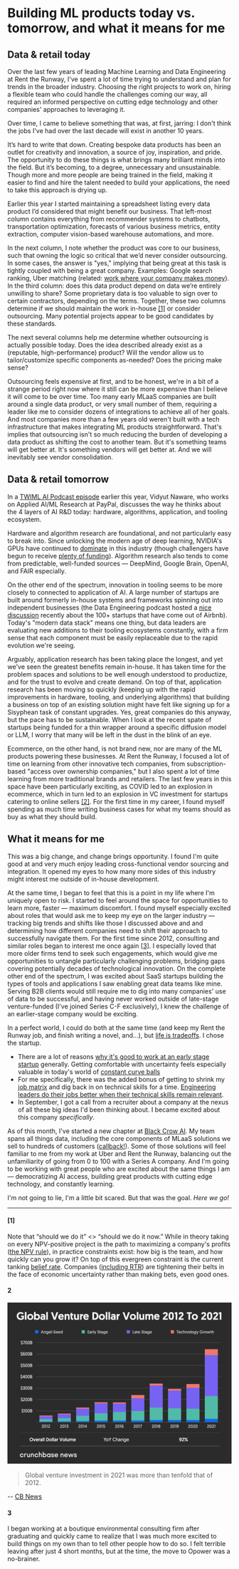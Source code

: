 # Building ML products today vs. tomorrow, and what it means for me

## Data & retail today
Over the last few years of leading Machine Learning and Data Engineering at Rent the Runway, I've spent a lot of time trying to understand and plan for trends in the broader industry. Choosing the right projects to work on, hiring a flexible team who could handle the challenges coming our way, all required an informed perspective on cutting edge technology and other companies' approaches to leveraging it.

Over time, I came to believe something that was, at first, jarring: I don't think the jobs I've had over the last decade will exist in another 10 years.

It’s hard to write that down. Creating bespoke data products has been an outlet for creativity and innovation, a source of joy, inspiration, and pride. The opportunity to do these things is what brings many brilliant minds into the field. But it’s becoming, to a degree, unnecessary and unsustainable. Though more and more people are being trained in the field, making it easier to find and hire the talent needed to build your applications, the need to take this approach is drying up.

Earlier this year I started maintaining a spreadsheet listing every data product I’d considered that might benefit our business. That left-most column contains everything from recommender systems to chatbots, transportation optimization, forecasts of various business metrics, entity extraction, computer vision-based warehouse automations, and more.

In the next column, I note whether the product was core to our business, such that owning the logic so critical that we’d never consider outsourcing. In some cases, the answer is "yes," implying that being great at this task is tightly coupled with being a great company. Examples: Google search ranking, Uber matching (related: [work where your company makes money](../../pages/snippets/where_does_your_company_make_money/)). In the third column: does this data product depend on data we’re entirely unwilling to share? Some proprietary data is too valuable to sign over to certain contractors, depending on the terms. Together, these two columns determine if we should maintain the work in-house [[1]](#1) or consider outsourcing. Many potential projects appear to be good candidates by these standards. 

The next several columns help me determine whether outsourcing is actually possible today. Does the idea described already exist as a (reputable, high-performance) product? Will the vendor allow us to tailor/customize specific components as-needed? Does the pricing make sense?

Outsourcing feels expensive at first, and to be honest, we're in a bit of a strange period right now where it still can be more expensive than I believe it will come to be over time. Too many early MLaaS companies are built around a single data product, or very small number of them, requiring a leader like me to consider dozens of integrations to achieve all of her goals. And most companies more than a few years old weren't built with a tech infrastructure that makes integrating ML products straightforward. That's implies that outsourcing isn't so much reducing the burden of developing a data product as shifting the cost to another team. But it's something teams will get better at. It's something vendors will get better at. And we will inevitably see vendor consolidation. 

## Data & retail tomorrow

In a [TWIML AI Podcast episode](https://twimlai.com/podcast/twimlai/applied-ai-ml-research-at-paypal-with-vidyut-naware/) earlier this year, Vidyut Naware, who works on Applied AI/ML Research at PayPal, discusses the way he thinks about the 4 layers of AI R&D today: hardware, algorithms, application, and tooling ecosystem. 

Hardware and algorithm research are foundational, and not particularly easy to break into. Since unlocking the modern age of deep learning, NVIDIA's GPUs have continued to [dominate](https://www.stateof.ai/) in this industry (though challengers have begun to receive [plenty of funding](https://techcrunch.com/tag/ai-chips/)). Algorithm research also tends to come from predictable, well-funded sources — DeepMind, Google Brain, OpenAI, and FAIR especially. 

On the other end of the spectrum, innovation in tooling seems to be more closely to connected to application of AI. A large number of startups are built around formerly in-house systems and frameworks spinning out into independent businesses (the Data Engineering podcast hosted a [nice discussion](https://www.dataengineeringpodcast.com/airbnb-alumni-data-driven-organization-episode-319/) recently about the 100+ startups that have come out of Airbnb). Today's "modern data stack" means one thing, but data leaders are evaluating new additions to their tooling ecosystems constantly, with a firm sense that each component must be easily replaceable due to the rapid evolution we're seeing.

Arguably, application research has been taking place the longest, and yet we've seen the greatest benefits remain in-house. It has taken time for the problem spaces and solutions to be well enough understood to productize, and for the trust to evolve and create demand. On top of that, application research has been moving so quickly (keeping up with the rapid improvements in hardware, tooling, and underlying algorithms) that building a business on top of an existing solution might have felt like signing up for a Sisyphean task of constant upgrades. Yes, great companies do this anyway, but the pace has to be sustainable. When I look at the recent spate of startups being funded for a thin wrapper around a specific diffusion model or LLM, I worry that many will be left in the dust in the blink of an eye.

Ecommerce, on the other hand, is not brand new, nor are many of the ML products powering these businesses. At Rent the Runway, I focused a lot of time on learning from other innovative tech companies, from subscription-based "access over ownership companies," but I also spent a lot of time learning from more traditional brands and retailers. The last few years in this space have been particularly exciting, as COVID led to an explosion in ecommerce, which in turn led to an explosion in VC investment for startups catering to online sellers [[2]](#2). For the first time in my career, I found myself spending as much time writing business cases for what my teams should as buy as what they should build. 

## What it means for me

This was a big change, and change brings opportunity. I found I'm quite good at and very much enjoy leading cross-functional vendor sourcing and integration. It opened my eyes to how many more sides of this industry might interest me outside of in-house development.

At the same time, I began to feel that this is a point in my life where I'm uniquely open to risk. I started to feel around the space for opportunities to learn more, faster — maximum discomfort. I found myself especially excited about roles that would ask me to keep my eye on the larger industry — tracking big trends and shifts like those I discussed above and and determining how different companies need to shift their approach to successfully navigate them. For the first time since 2012, consulting and similar roles began to interest me once again [[3]](#3). I especially loved that more older firms tend to seek such engagements, which would give me opportunities to untangle particularly challenging problems, bridging gaps covering potentially decades of technological innovation. On the complete other end of the spectrum, I was excited about SaaS startups building the types of tools and applications I saw enabling great data teams like mine. Serving B2B clients would still require me to dig into many companies' use of data to be successful, and having never worked outside of late-stage venture-funded (I've joined Series C-F exclusively), I knew the challenge of an earlier-stage company would be exciting. 

In a perfect world, I could do both at the same time (and keep my Rent the Runway job, and finish writing a novel, and...), but [life is tradeoffs](../../pages/snippets/life_is_tradeoffs/). I chose the startup.
- There are a lot of reasons [why it's good to work at an early stage startup](https://www.entrepreneur.com/starting-a-business/why-everyone-should-work-for-a-startup-at-least-once/386165) generally. Getting comfortable with uncertainty feels especially valuable in today's world of [constant curve balls](../../pages/snippets/life_is_curve_balls/)
- For me specifically, there was the added bonus of getting to shrink my [job matrix](../../pages/snippets/view_your_job_as_a_matrix/) and dig back in on technical skills for a time. [Engineering leaders do their jobs better when their technical skills remain relevant](../../pages/snippets/engineering_leaders_do_their_jobs_better_when_their_technical_skills_remain_relevant/). 
- In September, I got a call from a recruiter about a company at the nexus of all these big ideas I'd been thinking about. I became excited about this company *specifically*.

As of this month, I've started a new chapter at [Black Crow AI](https://www.blackcrow.ai/about).  My team spans all things data, including the core components of MLaaS solutions we sell to hundreds of customers ([callback!](../../pages/snippets/where_does_your_company_make_money/)). Some of those solutions will feel familiar to me from my work at Uber and Rent the Runway, balancing out the unfamiliarity of going from 0 to 100 with a Series A company. And I'm going to be working with great people who are excited about the same things I am — democratizing AI access, building great products with cutting edge technology, and constantly learning. 

I'm not going to lie, I'm a little bit scared. But that was the goal. *Here we go!*

___

#### [1]
Note that “should we do it” <> “should we do it now.” While in theory taking on every NPV-positive project is the path to maximizing a company's profits ([the NPV rule](https://www.investopedia.com/terms/n/npv-rule.asp#:~:text=The%20net%20present%20value%20rule%20is%20the%20idea%20that%20company,of%20net%20present%20value%20theory.)), in practice constraints exist: how big is the team, and how quickly can you grow it? On top of this evergreen constraint is the current tanking [belief rate](https://www.notboring.co/p/discounting-belief). Companies ([including RTR](https://www.retaildive.com/news/rent-the-runway-layoffs-corporate-employees/631683/)) are tightening their belts in the face of economic uncertainty rather than making bets, even good ones.

#### 2
![](../../images/global_vc_2012_2021.png)
> Global venture investment in 2021 was more than tenfold that of  2012.

-- [CB News](https://news.crunchbase.com/business/global-vc-funding-unicorns-2021-monthly-recap/)

#### 3
I began working at a boutique environmental consulting firm after graduating and quickly came to realize that I was much more excited to build things on my own than to tell other people how to do so. I felt terrible leaving after just 4 short months, but at the time, the move to Opower was a no-brainer.
